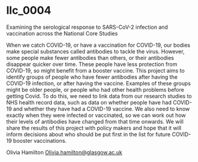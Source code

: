 # llc_0004
Examining the serological response to SARS-CoV-2 infection and vaccination across the National Core Studies

When we catch COVID-19, or have a vaccination for COVID-19, our bodies make special substances called antibodies to tackle the virus. However, some people make fewer antibodies than others, or their antibodies disappear quicker over time. These people have less protection from COVID-19, so might benefit from a booster vaccine.
This project aims to identify groups of people who have fewer antibodies after having the COVID-19 infection, or after having the vaccine. Examples of these groups might be older people, or people who had other health problems before getting Covid. To do this, we need to link data from our research studies to NHS health record data, such as data on whether people have had COVID-19 and whether they have had a COVID-19 vaccine. We also need to know exactly when they were infected or vaccinated, so we can work out how their levels of antibodies have changed from that time onwards.
We will share the results of this project with policy makers and hope that it will inform decisions about who should be put first in the list for future COVID-19 booster vaccinations.

Olivia Hamilton Olivia.hamilton@glasgow.ac.uk 
